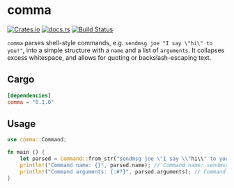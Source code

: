 # comma

[![Crates.io](https://img.shields.io/crates/v/comma?style=flat-square)](https://crates.io/crates/comma)
[![docs.rs](https://docs.rs/comma/badge.svg)](https://docs.rs/comma)
[![Build Status](https://travis-ci.org/emctague/comma.svg?branch=master)](https://travis-ci.org/emctague/comma)

`comma` parses shell-style commands, e.g. `sendmsg joe "I say \"hi\" to you!"`, into a simple structure with a `name`
and a list of `arguments`. It collapses excess whitespace, and allows for quoting or backslash-escaping text.

## Cargo

```toml
[dependencies]
comma = "0.1.0"
```

## Usage

```rust
use comma::Command;

fn main () {
    let parsed = Command::from_str("sendmsg joe \"I say \\"hi\\" to you!\"");
    println!("Command name: {}", parsed.name); // Command name: sendmsg
    println!("Command arguments: {:#?}", parsed.arguments); // Command arguments: [ "joe", "I say \"hi\" to you!" ]
}
```